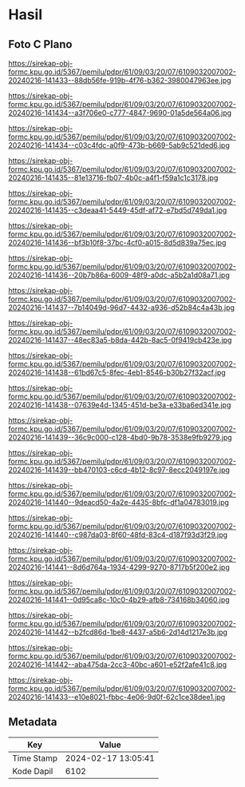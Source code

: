 # Hasil

## Foto C Plano

https://sirekap-obj-formc.kpu.go.id/5367/pemilu/pdpr/61/09/03/20/07/6109032007002-20240216-141433--88db56fe-919b-4f76-b362-3980047963ee.jpg

https://sirekap-obj-formc.kpu.go.id/5367/pemilu/pdpr/61/09/03/20/07/6109032007002-20240216-141434--a3f706e0-c777-4847-9690-01a5de564a06.jpg

https://sirekap-obj-formc.kpu.go.id/5367/pemilu/pdpr/61/09/03/20/07/6109032007002-20240216-141434--c03c4fdc-a0f9-473b-b669-5ab9c521ded6.jpg

https://sirekap-obj-formc.kpu.go.id/5367/pemilu/pdpr/61/09/03/20/07/6109032007002-20240216-141435--81e13716-fb07-4b0c-a4f1-f59a1c1c3178.jpg

https://sirekap-obj-formc.kpu.go.id/5367/pemilu/pdpr/61/09/03/20/07/6109032007002-20240216-141435--c3deaa41-5449-45df-af72-e7bd5d749da1.jpg

https://sirekap-obj-formc.kpu.go.id/5367/pemilu/pdpr/61/09/03/20/07/6109032007002-20240216-141436--bf3b10f8-37bc-4cf0-a015-8d5d839a75ec.jpg

https://sirekap-obj-formc.kpu.go.id/5367/pemilu/pdpr/61/09/03/20/07/6109032007002-20240216-141436--20b7b86a-6009-48f9-a0dc-a5b2a1d08a71.jpg

https://sirekap-obj-formc.kpu.go.id/5367/pemilu/pdpr/61/09/03/20/07/6109032007002-20240216-141437--7b14049d-96d7-4432-a936-d52b84c4a43b.jpg

https://sirekap-obj-formc.kpu.go.id/5367/pemilu/pdpr/61/09/03/20/07/6109032007002-20240216-141437--48ec83a5-b8da-442b-8ac5-0f9419cb423e.jpg

https://sirekap-obj-formc.kpu.go.id/5367/pemilu/pdpr/61/09/03/20/07/6109032007002-20240216-141438--61bd67c5-8fec-4eb1-8546-b30b27f32acf.jpg

https://sirekap-obj-formc.kpu.go.id/5367/pemilu/pdpr/61/09/03/20/07/6109032007002-20240216-141438--07639e4d-1345-451d-be3a-e33ba6ed341e.jpg

https://sirekap-obj-formc.kpu.go.id/5367/pemilu/pdpr/61/09/03/20/07/6109032007002-20240216-141439--36c9c000-c128-4bd0-9b78-3538e9fb9279.jpg

https://sirekap-obj-formc.kpu.go.id/5367/pemilu/pdpr/61/09/03/20/07/6109032007002-20240216-141439--bb470103-c6cd-4b12-8c97-8ecc2049197e.jpg

https://sirekap-obj-formc.kpu.go.id/5367/pemilu/pdpr/61/09/03/20/07/6109032007002-20240216-141440--9deacd50-4a2e-4435-8bfc-df1a04783019.jpg

https://sirekap-obj-formc.kpu.go.id/5367/pemilu/pdpr/61/09/03/20/07/6109032007002-20240216-141440--c987da03-8f60-48fd-83c4-d187f93d3f29.jpg

https://sirekap-obj-formc.kpu.go.id/5367/pemilu/pdpr/61/09/03/20/07/6109032007002-20240216-141441--8d6d764a-1934-4299-9270-8717b5f200e2.jpg

https://sirekap-obj-formc.kpu.go.id/5367/pemilu/pdpr/61/09/03/20/07/6109032007002-20240216-141441--0d95ca8c-10c0-4b29-afb8-734168b34060.jpg

https://sirekap-obj-formc.kpu.go.id/5367/pemilu/pdpr/61/09/03/20/07/6109032007002-20240216-141442--b2fcd86d-1be8-4437-a5b6-2d14d1217e3b.jpg

https://sirekap-obj-formc.kpu.go.id/5367/pemilu/pdpr/61/09/03/20/07/6109032007002-20240216-141442--aba475da-2cc3-40bc-a601-e52f2afe41c8.jpg

https://sirekap-obj-formc.kpu.go.id/5367/pemilu/pdpr/61/09/03/20/07/6109032007002-20240216-141433--e10e8021-fbbc-4e06-9d0f-62c1ce38dee1.jpg


## Metadata

| Key        | Value               |
| ---------- | ------------------- |
| Time Stamp | 2024-02-17 13:05:41 |
| Kode Dapil | 6102                |



